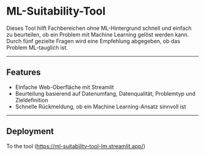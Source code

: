# ML-Suitability-Tool

Dieses Tool hilft Fachbereichen ohne ML-Hintergrund schnell und einfach zu beurteilen, ob ein Problem mit Machine Learning gelöst werden kann.  
Durch fünf gezielte Fragen wird eine Empfehlung abgegeben, ob das Problem ML-tauglich ist.

---

## Features

- Einfache Web-Oberfläche mit Streamlit  
- Beurteilung basierend auf Datenumfang, Datenqualität, Problemtyp und Zieldefinition  
- Schnelle Rückmeldung, ob ein Machine Learning-Ansatz sinnvoll ist

---

## Deployment
To the tool (https://ml-suitability-tool-lm.streamlit.app/)
